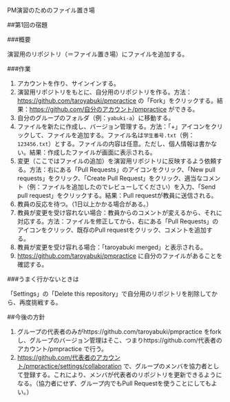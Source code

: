 PM演習のためのファイル置き場

##第1回の宿題

###概要

演習用のリポジトリ（＝ファイル置き場）にファイルを追加する。

###作業

1. アカウントを作り、サインインする。
1. 演習用リポジトリをもとに、自分用のリポジトリを作る。方法：https://github.com/taroyabuki/pmpractice の「Fork」をクリックする。結果：https://github.com/自分のアカウント/pmpractice ができる。
1. 自分のグループのフォルダ（例：`yabuki-a`）に移動する。
1. ファイルを新たに作成し、バージョン管理する。方法：「+」アイコンをクリックして、ファイルを追加する。ファイル名は`学生番号.txt`（例：`123456.txt`）とする。ファイルの内容は任意。ただし、個人情報は書かない。結果：作成したファイルが画面に表示される。
1. 変更（ここではファイルの追加）を演習用リポジトリに反映するよう依頼する。方法：右にある「Pull Requests」のアイコンをクリック、「New pull requests」をクリック、「Create Pull Request」をクリック、適当なコメント（例：ファイルを追加したのでレビューしてください）を入力、「Send pull request」をクリックする。結果：Pull requestが教員に送信される。
1. 教員の反応を待つ。（1日以上かかる場合がある。）
1. 教員が変更を受け容れない場合：教員からのコメントが変えるから、それに対応する。方法：ファイルを修正してから、右にある「Pull Requests」のアイコンをクリック、既存のPull requestをクリック、コメントを追加する。
1. 教員が変更を受け容れる場合：「taroyabuki merged」と表示される。
1. https://github.com/taroyabuki/pmpractice に自分のファイルがあることを確認する。


###うまく行かないときは

「Settings」の「Delete this repository」で自分用のリポジトリを削除してから、再度挑戦する。

##今後の方針

1. グループの代表者のみがhttps://github.com/taroyabuki/pmpractice をforkし、グループのバージョン管理はそこ、つまりhttps://github.com/代表者のアカウント/pmpractice で行う。
1. https://github.com/代表者のアカウント/pmpractice/settings/collaboration で、グループのメンバを協力者として登録する。これにより、メンバが代表者のリポジトリを更新できるようになる。（協力者にせず、グループ内でもPull Requestを使うことにしてもよい。）
